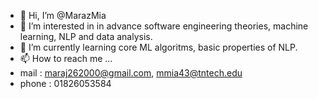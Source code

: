 - 👋 Hi, I’m @MarazMia
- 👀 I’m interested in in advance software engineering theories, machine learning, NLP and data analysis.
- 🌱 I’m currently learning core ML algoritms, basic properties of NLP.
- 📫 How to reach me ...
- mail : maraj262000@gmail.com, mmia43@tntech.edu
- phone : 01826053584

<!---
MarazMia/MarazMia is a ✨ special ✨ repository because its `README.md` (this file) appears on your GitHub profile.
You can click the Preview link to take a look at your changes.
--->
